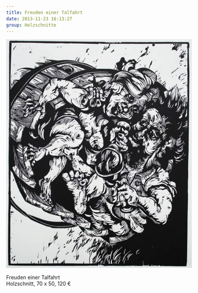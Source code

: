 ```yaml
---
title: Freuden einer Talfahrt
date: 2013-11-23 16:13:27
group: Holzschnitte
---
```

![Freuden einer Talfahrt](/img/holzschnitte/freuden-einer-talfahrt.jpg)

Freuden einer Talfahrt<br>
Holzschnitt, 70 x 50, 120 €
